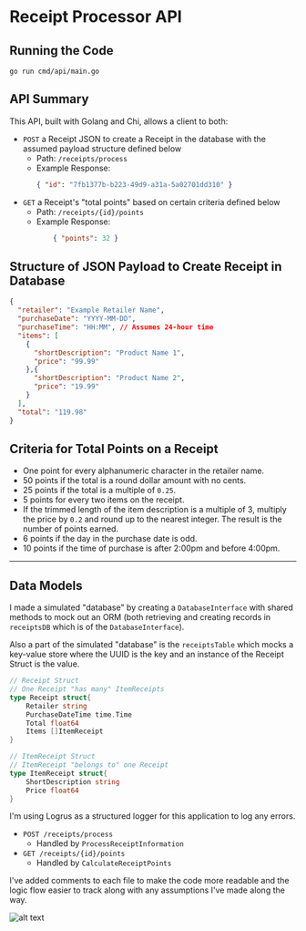 # Receipt Processor API

## Running the Code
```
go run cmd/api/main.go
```

## API Summary

This API, built with Golang and Chi, allows a client to both:

* `POST` a Receipt JSON to create a Receipt in the database with the assumed payload structure defined below
   * Path: `/receipts/process`
   * Example Response:
        ```json
        { "id": "7fb1377b-b223-49d9-a31a-5a02701dd310" }
        ```
* `GET` a Receipt's "total points" based on certain criteria defined below
   * Path: `/receipts/{id}/points`
   * Example Response:
        ```json
            { "points": 32 }
        ```

## Structure of JSON Payload to Create Receipt in Database

```json
{
  "retailer": "Example Retailer Name",
  "purchaseDate": "YYYY-MM-DD",
  "purchaseTime": "HH:MM", // Assumes 24-hour time
  "items": [
    {
      "shortDescription": "Product Name 1",
      "price": "99.99"
    },{
      "shortDescription": "Product Name 2",
      "price": "19.99"
    }
  ],
  "total": "119.98"
}
```

## Criteria for Total Points on a Receipt

* One point for every alphanumeric character in the retailer name.
* 50 points if the total is a round dollar amount with no cents.
* 25 points if the total is a multiple of `0.25`.
* 5 points for every two items on the receipt.
* If the trimmed length of the item description is a multiple of 3, multiply the price by `0.2` and round up to the nearest integer. The result is the number of points earned.
* 6 points if the day in the purchase date is odd.
* 10 points if the time of purchase is after 2:00pm and before 4:00pm.

---

## Data Models

I made a simulated "database" by creating a `DatabaseInterface` with shared methods to mock out an ORM (both retrieving and creating records in `receiptsDB` which is of the `DatabaseInterface`).

Also a part of the simulated "database" is the `receiptsTable` which mocks a key-value store where the UUID is the key and an instance of the Receipt Struct is the value.

```go
// Receipt Struct
// One Receipt "has many" ItemReceipts
type Receipt struct{
	Retailer string
	PurchaseDateTime time.Time
	Total float64
	Items []ItemReceipt
}

// ItemReceipt Struct
// ItemReceipt "belongs to" one Receipt
type ItemReceipt struct{
	ShortDescription string
	Price float64
}
```

I'm using Logrus as a structured logger for this application to log any errors.

* `POST /receipts/process`
   * Handled by `ProcessReceiptInformation`
* `GET /receipts/{id}/points`
   * Handled by `CalculateReceiptPoints`

I've added comments to each file to make the code more readable and the logic flow easier to track along with any assumptions I've made along the way.

![alt text](https://as2.ftcdn.net/v2/jpg/02/10/55/15/1000_F_210551556_gpiKP1jr7hkjxkclvldly0gPnZmzbzE8.jpg)